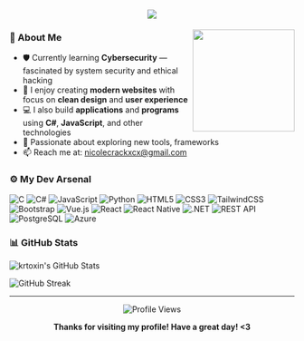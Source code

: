 <h1 align="center">
    <img src="https://readme-typing-svg.herokuapp.com/?font=Righteous&size=35&center=true&vCenter=true&width=500&height=70&color=693EF7&duration=4000&lines=Hi+There!+👋;+I'm+Kira!;" />
</h1>
<img align="right" src="https://media.tenor.com/WJ_A_mC1RF8AAAAj/chilling-kuromi.gif" width="180" height="180"/>

### 🧬 About Me

- 🛡️ Currently learning **Cybersecurity** — fascinated by system security and ethical hacking  
- 🎨 I enjoy creating **modern websites** with focus on **clean design** and **user experience**  
- 💻 I also build **applications** and **programs** using **C#**, **JavaScript**, and other technologies  
- 🚀 Passionate about exploring new tools, frameworks  
- 📫 Reach me at: [nicolecrackxcx@gmail.com](mailto:nicolecrackxcx@gmail.com)
  
### ⚙️ My Dev Arsenal

![C](https://img.shields.io/badge/C-00599C?style=for-the-badge&logo=c&logoColor=white)
![C#](https://img.shields.io/badge/C%23-239120?style=for-the-badge&logo=c-sharp&logoColor=white)
![JavaScript](https://img.shields.io/badge/JavaScript-F7DF1E?style=for-the-badge&logo=javascript&logoColor=black)
![Python](https://img.shields.io/badge/Python-3776AB?style=for-the-badge&logo=python&logoColor=white)
![HTML5](https://img.shields.io/badge/HTML5-E34F26?style=for-the-badge&logo=html5&logoColor=white)
![CSS3](https://img.shields.io/badge/CSS3-1572B6?style=for-the-badge&logo=css3&logoColor=white)
![TailwindCSS](https://img.shields.io/badge/Tailwind_CSS-38B2AC?style=for-the-badge&logo=tailwind-css&logoColor=white)
![Bootstrap](https://img.shields.io/badge/Bootstrap-7952B3?style=for-the-badge&logo=bootstrap&logoColor=white)
![Vue.js](https://img.shields.io/badge/Vue.js-4FC08D?style=for-the-badge&logo=vue.js&logoColor=white)
![React](https://img.shields.io/badge/React-61DAFB?style=for-the-badge&logo=react&logoColor=black)
![React Native](https://img.shields.io/badge/React_Native-61DAFB?style=for-the-badge&logo=react&logoColor=black)
![.NET](https://img.shields.io/badge/.NET-512BD4?style=for-the-badge&logo=dotnet&logoColor=white)
![REST API](https://img.shields.io/badge/REST_API-000000?style=for-the-badge&logo=api&logoColor=white)
![PostgreSQL](https://img.shields.io/badge/PostgreSQL-4169E1?style=for-the-badge&logo=postgresql&logoColor=white)
![Azure](https://img.shields.io/badge/Azure-0078D4?style=for-the-badge&logo=microsoft-azure&logoColor=white)

### 📊 GitHub Stats

![krtoxin's GitHub Stats](https://github-readme-stats.vercel.app/api?username=krtoxin&show_icons=true&count_private=true&title_color=E0A7DA&text_color=C27CB5&icon_color=914186&border_color=A3629F&bg_color=1E1E1E)

![GitHub Streak](https://github-readme-streak-stats.herokuapp.com/?user=krtoxin&date_format=M%20j%5B%2C%20Y%5D&ring=A3629F&fire=E77ED0&currStreakLabel=E0A7DA&sideLabels=C27CB5&currStreakNum=E0A7DA&dates=C27CB5&sideNums=C27CB5&background=1E1E1E&border=A3629F)

---

<p align="center">
  <img src="https://komarev.com/ghpvc/?username=krtoxin&color=914186&style=flat" alt="Profile Views" />
</p>

<p align="center">
  <b>Thanks for visiting my profile! Have a great day! <3</b>
</p>
